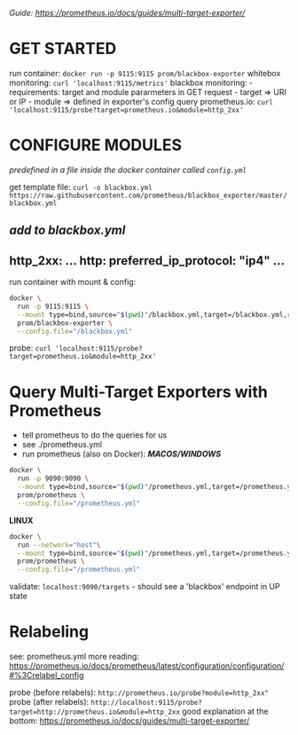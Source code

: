 *Guide: https://prometheus.io/docs/guides/multi-target-exporter/*

# GET STARTED
run container: `docker run -p 9115:9115 prom/blackbox-exporter`
whitebox monitoring: `curl 'localhost:9115/metrics'`
blackbox monitoring:
	- requirements: target and module pararmeters in GET request
		- target => URI or IP
		- module => defined in exporter's config
query prometheus.io: `curl 'localhost:9115/probe?target=prometheus.io&module=http_2xx'`
# CONFIGURE MODULES
*predefined in a file inside the docker container called `config.yml`*

get template file: `curl -o blackbox.yml https://raw.githubusercontent.com/prometheus/blackbox_exporter/master/blackbox.yml`

*add to blackbox.yml*
---
http_2xx:
	...
	http:
		preferred_ip_protocol: "ip4"
	...
---

run container with mount & config: 
```bash
docker \
  run -p 9115:9115 \
  --mount type=bind,source="$(pwd)"/blackbox.yml,target=/blackbox.yml,readonly \
  prom/blackbox-exporter \
  --config.file="/blackbox.yml"
```

probe: `curl 'localhost:9115/probe?target=prometheus.io&module=http_2xx'`

# Query Multi-Target Exporters with Prometheus

- tell prometheus to do the queries for us
- see ./prometheus.yml
- run prometheus (also on Docker):
***MACOS/WINDOWS***
```bash
docker \
  run -p 9090:9090 \
  --mount type=bind,source="$(pwd)"/prometheus.yml,target=/prometheus.yml,readonly \
  prom/prometheus \
  --config.file="/prometheus.yml"
```

**LINUX**
```bash
docker \
  run --network="host"\
  --mount type=bind,source="$(pwd)"/prometheus.yml,target=/prometheus.yml,readonly \
  prom/prometheus \
  --config.file="/prometheus.yml"
```
validate: `localhost:9090/targets` - should see a 'blackbox' endpoint in UP state

# Relabeling 
see: prometheus.yml
more reading: https://prometheus.io/docs/prometheus/latest/configuration/configuration/#%3Crelabel_config

probe (before relabels): `http://prometheus.io/probe?module=http_2xx"`
probe (after relabels): `http://localhost:9115/probe?target=http://prometheus.io&module=http_2xx`
good explanation at the bottom: https://prometheus.io/docs/guides/multi-target-exporter/
